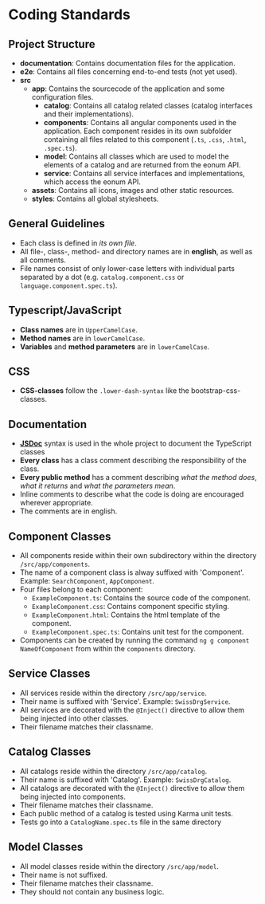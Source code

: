 # Coding Standards

## Project Structure

- **documentation**: Contains documentation files for the application.
- **e2e**: Contains all files concerning end-to-end tests (not yet used).
- **src**
	- **app**: Contains the sourcecode of the application and some configuration files.
		- **catalog**: Contains all catalog related classes (catalog interfaces and their implementations).
		- **components**: Contains all angular components used in the application. Each component resides in its own subfolder containing all files related to this component (`.ts`, `.css`, `.html`, `.spec.ts`).
		- **model**: Contains all classes which are used to model the elements of a catalog and are returned from the eonum API.
		- **service**: Contains all service interfaces and implementations, which access the eonum API.
	- **assets**: Contains all icons, images and other static resources.
	- **styles**: Contains all global stylesheets.

## General Guidelines

- Each class is defined in *its own file*.
- All file-, class-, method- and directory names are in **english**, as well as all comments.
- File names consist of only lower-case letters with individual parts separated by a dot (e.g. `catalog.component.css` or `language.component.spec.ts`).

## Typescript/JavaScript
- **Class names** are in `UpperCamelCase`.
- **Method names** are in `lowerCamelCase`.
- **Variables** and **method parameters** are in `lowerCamelCase`.

## CSS

- **CSS-classes** follow the `.lower-dash-syntax` like the bootstrap-css-classes.

## Documentation

- [**JSDoc**](http://usejsdoc.org) syntax is used in the whole project to document the TypeScript classes
- **Every class** has a class comment describing the responsibility of the class.
- **Every public method** has a comment describing *what the method does*, *what it returns* and *what the parameters mean*.
- Inline comments to describe what the code is doing are encouraged wherever appropriate.
- The comments are in english.

## Component Classes

- All components reside within their own subdirectory within the directory `/src/app/components`.
- The name of a component class is alway suffixed with 'Component'. Example: `SearchComponent`, `AppComponent`.
- Four files belong to each component:
	- `ExampleComponent.ts`: Contains the source code of the component.
	- `ExampleComponent.css`: Contains component specific styling.
	- `ExampleComponent.html`: Contains the html template of the component.
	- `ExampleComponent.spec.ts`: Contains unit test for the component.
- Components can be created by running the command `ng g component NameOfComponent` from within the `components` directory.

## Service Classes

- All services reside within the directory `/src/app/service`.
- Their name is suffixed with 'Service'. Example: `SwissDrgService`.
- All services are decorated with the `@Inject()` directive to allow them being injected into other classes.
- Their filename matches their classname.

## Catalog Classes

- All catalogs reside within the directory `/src/app/catalog`.
- Their name is suffixed with 'Catalog'. Example: `SwissDrgCatalog`.
- All catalogs are decorated with the `@Inject()` directive to allow them being injected into components.
- Their filename matches their classname.
- Each public method of a catalog is tested using Karma unit tests.
- Tests go into a `CatalogName.spec.ts` file in the same directory

## Model Classes

- All model classes reside within the directory `/src/app/model`.
- Their name is not suffixed.
- Their filename matches their classname.
- They should not contain any business logic.